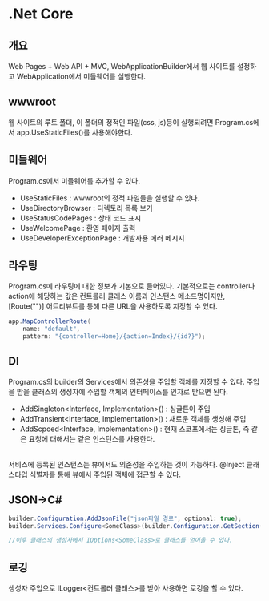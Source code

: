 # .Net Core

## 개요
Web Pages + Web API + MVC, WebApplicationBuilder에서 웹 사이트를 설정하고 WebApplication에서 미들웨어를 실행한다.

## wwwroot
웹 사이트의 루트 폴더, 이 폴더의 정적인 파일(css, js)등이 실행되려면 Program.cs에서 app.UseStaticFiles()를 사용해야한다.

## 미들웨어
Program.cs에서 미들웨어를 추가할 수 있다.
- UseStaticFiles : wwwroot의 정적 파일들을 실행할 수 있다.
- UseDirectoryBrowser : 디렉토리 목록 보기
- UseStatusCodePages : 상태 코드 표시
- UseWelcomePage : 환영 페이지 출력
- UseDeveloperExceptionPage : 개발자용 에러 메시지

## 라우팅
Program.cs에 라우팅에 대한 정보가 기본으로 들어있다. 기본적으로는 controller나 action에 해당하는 값은 컨트롤러 클래스 이름과 인스턴스 메소드명이지만, [Route("")] 어트리뷰트를 통해 다른 URL을 사용하도록 지정할 수 있다.
```c#
app.MapControllerRoute(
    name: "default",
    pattern: "{controller=Home}/{action=Index}/{id?}");
```

## DI
Program.cs의 builder의 Services에서 의존성을 주입할 객체를 지정할 수 있다. 주입을 받을 클래스의 생성자에 주입할 객체의 인터페이스를 인자로 받으면 된다.
- AddSingleton<Interface, Implementation>() : 싱글톤이 주입
- AddTransient<Interface, Implementation>() : 새로운 객체를 생성해 주입
- AddScpoed<Interface, Implementation>() : 현재 스코프에서는 싱글톤, 즉 같은 요청에 대해서는 같은 인스턴스를 사용한다.

<br/>
서비스에 등록된 인스턴스는 뷰에서도 의존성을 주입하는 것이 가능하다. @Inject 클래스타입 식별자를 통해 뷰에서 주입된 객체에 접근할 수 있다.

## JSON->C#
```c#
builder.Configuration.AddJsonFile("json파일 경로", optional: true);
builder.Services.Configure<SomeClass>(builder.Configuration.GetSection("json파일 이름"));

//이후 클래스의 생성자에서 IOptions<SomeClass>로 클래스를 얻어올 수 있다.
```

## 로깅
생성자 주입으로 ILogger<컨트롤러 클래스>를 받아 사용하면 로깅을 할 수 있다.